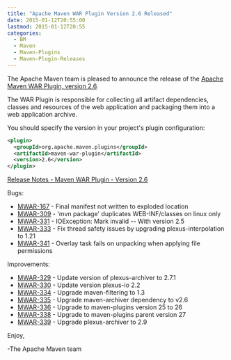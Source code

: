 ```yaml
---
title: "Apache Maven WAR Plugin Version 2.6 Released"
date: 2015-01-12T20:55:00
lastmod: 2015-01-12T20:55
categories:
  - BM
  - Maven
  - Maven-Plugins
  - Maven-Plugin-Releases
---
```

The Apache Maven team is pleased to announce the release of the 
[Apache Maven WAR Plugin, version 2.6](http://maven.apache.org/plugins/maven-war-plugin/).

The WAR Plugin is responsible for collecting all artifact dependencies, classes
and resources of the web application and packaging them into a web application
archive.

You should specify the version in your project's plugin configuration:

```xml
<plugin>
  <groupId>org.apache.maven.plugins</groupId>
  <artifactId>maven-war-plugin</artifactId>
  <version>2.6</version>
</plugin>
```

<!-- more -->

[Release Notes - Maven WAR Plugin - Version 2.6](https://issues.apache.org/jira/secure/ReleaseNote.jspa?projectId=12318121&version=12331757)

Bugs:

 * [MWAR-167](https://issues.apache.org/jira/browse/MWAR-167) - Final manifest not written to exploded location
 * [MWAR-309](https://issues.apache.org/jira/browse/MWAR-309) - 'mvn package' duplicates WEB-INF/classes on linux only
 * [MWAR-331](https://issues.apache.org/jira/browse/MWAR-331) - IOException: Mark invalid -- With version 2.5
 * [MWAR-333](https://issues.apache.org/jira/browse/MWAR-333) - Fix thread safety issues by upgrading plexus-interpolation to 1.21
 * [MWAR-341](https://issues.apache.org/jira/browse/MWAR-341) - Overlay task fails on unpacking when applying file permissions

Improvements:

 * [MWAR-329](https://issues.apache.org/jira/browse/MWAR-329) - Update version of plexus-archiver to 2.7.1
 * [MWAR-330](https://issues.apache.org/jira/browse/MWAR-330) - Update version plexus-io 2.2
 * [MWAR-334](https://issues.apache.org/jira/browse/MWAR-334) - Upgrade maven-filtering to 1.3
 * [MWAR-335](https://issues.apache.org/jira/browse/MWAR-335) - Upgrade maven-archiver dependency to v2.6
 * [MWAR-336](https://issues.apache.org/jira/browse/MWAR-336) - Upgrade to maven-plugins version 25 to 26
 * [MWAR-338](https://issues.apache.org/jira/browse/MWAR-338) - Upgrade to maven-plugins parent version 27
 * [MWAR-339](https://issues.apache.org/jira/browse/MWAR-339) - Upgrade plexus-archiver to 2.9

Enjoy,

-The Apache Maven team


